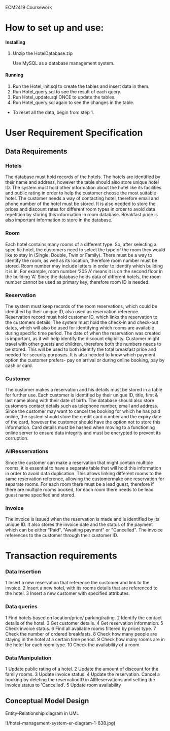 ECM2419 Coursework

# How to set up and use:
#### Installing

1. Unzip the HotelDatabase.zip

   Use MySQL as a database management system.

#### Running

1. Run the Hotel_init.sql to create the tables and insert data in them.
2. Run Hotel_query.sql to see the result of each query.
3. Run Hotel_update.sql ONCE to update the tables.
4. Run Hotel_query.sql again to see the changes in the table.

*  To reset all the data, begin from step 1.

# User Requirement Specification
## Data Requirements
### Hotels
The database must hold records of the hotels. The hotels are identified by their name and
address, however the table should also store unique hotel ID. The system must hold other
information about the hotel like its facilities and public rating in order to help the customer
choose the most suitable hotel. The customer needs a way of contacting hotel, therefore
email and phone number of the hotel must be stored. It is also needed to store the prices and
discount rates for different room types in order to avoid data repetition by storing this
information in room database. Breakfast price is also important information to store in the
database.

### Room
Each hotel contains many rooms of a different type. So, after selecting a specific hotel, the
customers need to select the type of the room they would like to stay in (Single, Double, Twin
or Family). There must be a way to identify the room, as well as its location, therefore room
number must be stored. Room number may include letters in order to identify which building
it is in. For example, room number ‘205 A’ means it is on the second floor in the building ‘A’.
Since the database holds data of different hotels, the room number cannot be used as primary
key, therefore room ID is needed.

### Reservation
The system must keep records of the room reservations, which could be identified by their
unique ID, also used as reservation reference. Reservation record must hold customer ID,
which links the reservation to the customers details. The system must hold the check-in and
check-out dates, which will also be used for identifying which rooms are available during
specific time period. The date of when the reservation was created is important, as it will help
identify the discount eligibility. Customer might travel with other guests and children,
therefore both the numbers needs to be stored. This will be used to both identify the total
breakfast price and needed for security purposes. It is also needed to know which payment
option the customer prefers- pay on arrival or during online booking, pay by cash or card.

### Customer
The customer makes a reservation and his details must be stored in a table for further use.
Each customer is identified by their unique ID, title, first & last name along with their date of
birth. The database should also store customers contact details such as telephone number,
email and address. Since the customer may want to cancel the booking for which he has paid
online, the system should store the credit card number and the expiry date of the card,
however the customer should have the option not to store this information. Card details must
be hashed when moving to a functioning online server to ensure data integrity and must be
encrypted to prevent its corruption.

### AllResservations
Since the customer can make a reservation that might contain multiple rooms, it is essential
to have a separate table that will hold this information in order to avoid data duplication. This
allows linking different rooms to the same reservation reference, allowing the customermake one reservation for separate rooms. For each room there must be a lead guest,
therefore if there are multiple rooms booked, for each room there needs to be lead guest
name specified and stored.

### Invoice
The invoice is issued when the reservation is made and is identified by its unique ID. It also
stores the invoice date and the status of the payment which can be either "Paid", "Awaiting
payment" or "Cancelled". The invoice references to the customer through their customer ID.


# Transaction requirements
### Data Insertion
1 Insert a new reservation that reference the customer and link to the invoice.
2 Insert a new hotel, with its rooms details that are referenced to the hotel.
3 Insert a new customer with specified attributes.

### Data queries
1 Find hotels based on location/price/ parking/rating.
2 Identify the contact details of the hotel.
3 Get customer details.
4 Get reservation information.
5 Check invoice status.
6 Find all available rooms filtered by price/ type.
7 Check the number of ordered breakfasts.
8 Check how many people are staying in the hotel at a certain time period.
9 Check how many rooms are in the hotel for each room type.
10 Check the availability of a room.

### Data Manipulation
1 Update public rating of a hotel.
2 Update the amount of discount for the family rooms.
3 Update invoice status.
4 Update the reservation. Cancel a booking by deleting the reservationID in AllReservations and setting the invoice status to 'Cancelled'.
5 Update room availability


## Conceptual Model Design
Entity-Relationship diagram in UML

!(/hotel-management-system-er-diagram-1-638.jpg)
